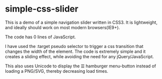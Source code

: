 # simple-css-slider

This is a demo of a simple navigation slider written in CSS3. It is lightweight, and ideally should work on most modern browsers(IE9+).

The code has 0 lines of JavaScript.

I have used the :target pseudo selector to trigger a css transition that changes the width of the element. The code is extremely simple and it creates a sliding effect, while avoiding the need for any jQuery/JavaScript.

This also uses Unicode to display the &#9776; hamburger menu-button instead of loading a PNG/SVG, thereby decreasing load times.
